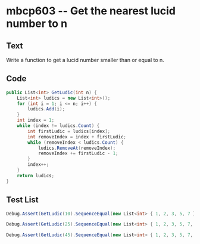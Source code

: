 # mbcp603 -- Get the nearest lucid number to n

## Text

Write a function to get a lucid number smaller than or equal to n.

## Code

```csharp
public List<int> GetLudic(int n) {
    List<int> ludics = new List<int>();
    for (int i = 1; i <= n; i++) {
        ludics.Add(i);
    }
    int index = 1;
    while (index != ludics.Count) {
        int firstLudic = ludics[index];
        int removeIndex = index + firstLudic;
        while (removeIndex < ludics.Count) {
            ludics.RemoveAt(removeIndex);
            removeIndex += firstLudic - 1;
        }
        index++;
    }
    return ludics;
}
```

## Test List

```csharp
Debug.Assert(GetLudic(10).SequenceEqual(new List<int> { 1, 2, 3, 5, 7 }));
```

```csharp
Debug.Assert(GetLudic(25).SequenceEqual(new List<int> { 1, 2, 3, 5, 7, 11, 13, 17, 23, 25 }));
```

```csharp
Debug.Assert(GetLudic(45).SequenceEqual(new List<int> { 1, 2, 3, 5, 7, 11, 13, 17, 23, 25, 29, 37, 41, 43 }));
```
